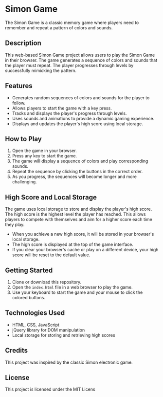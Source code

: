 # Simon Game

The Simon Game is a classic memory game where players need to remember and repeat a pattern of colors and sounds.

## Description

This web-based Simon Game project allows users to play the Simon Game in their browser. The game generates a sequence of colors and sounds that the player must repeat. The player progresses through levels by successfully mimicking the pattern.

## Features

- Generates random sequences of colors and sounds for the player to follow.
- Allows players to start the game with a key press.
- Tracks and displays the player's progress through levels.
- Uses sounds and animations to provide a dynamic gaming experience.
- Displays and updates the player's high score using local storage.

## How to Play

1. Open the game in your browser.
2. Press any key to start the game.
3. The game will display a sequence of colors and play corresponding sounds.
4. Repeat the sequence by clicking the buttons in the correct order.
5. As you progress, the sequences will become longer and more challenging.

## High Score and Local Storage

The game uses local storage to store and display the player's high score. The high score is the highest level the player has reached. This allows players to compete with themselves and aim for a higher score each time they play.

- When you achieve a new high score, it will be stored in your browser's local storage.
- The high score is displayed at the top of the game interface.
- If you clear your browser's cache or play on a different device, your high score will be reset to the default value.

## Getting Started

1. Clone or download this repository.
2. Open the `index.html` file in a web browser to play the game.
3. Use your keyboard to start the game and your mouse to click the colored buttons.

## Technologies Used

- HTML, CSS, JavaScript
- jQuery library for DOM manipulation
- Local storage for storing and retrieving high scores

## Credits

This project was inspired by the classic Simon electronic game.

## License

This project is licensed under the MIT Licens